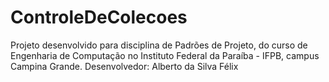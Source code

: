 # ControleDeColecoes

Projeto desenvolvido para disciplina de Padrões de Projeto, do curso de Engenharia de Computação no Instituto Federal da Paraíba - IFPB, campus Campina Grande.
Desenvolvedor: Alberto da Silva Félix
